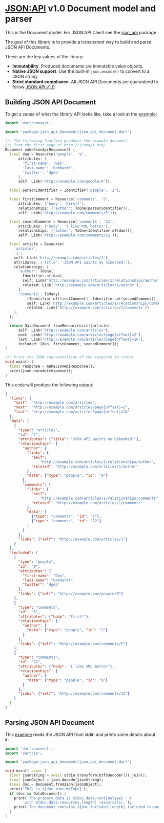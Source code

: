 # [JSON:API](http://jsonapi.org) v1.0 Document model and parser
This is the Document model. For JSON:API Client see the [json_api](https://pub.dartlang.org/packages/json_api) package.

The goal of this library is to provide a transparent way to build and parse JSON API Documents.

These are the key values of the library:
- **Immutability**. Produced documents are immutable value objects.
- **Native JSON support**. Use the built-in `json.encode()` to convert to a JSON string.
- **Strict standard compliance**. All JSON API Documents are guaranteed to follow [JSON API v1.0](http://jsonapi.org/format/).

## Building JSON API Document
To get a sense of what the library API looks like, take a look at the [example](example/build.dart):

```dart
import 'dart:convert';

import 'package:json_api_document/json_api_document.dart';

/// The following function produces the example document
/// from the first page of http://jsonapi.org/.
Document makeJsonApiResponse() {
  final dan = Resource('people', '9',
      attributes: {
        'first-name': 'Dan',
        'last-name': 'Gebhardt',
        'twitter': 'dgeb'
      },
      self: Link('http://example.com/people/9'));

  final personIdentifier = Identifier('people', '2');

  final firstComment = Resource('comments', '5',
      attributes: {'body': 'First!'},
      relationships: {'author': ToOne(personIdentifier)},
      self: Link('http://example.com/comments/5'));

  final secondComment = Resource('comments', '12',
      attributes: {'body': 'I like XML better'},
      relationships: {'author': ToOne(Identifier.of(dan))},
      self: Link('http://example.com/comments/12'));

  final article = Resource(
    'articles',
    '1',
    self: Link('http://example.com/articles/1'),
    attributes: {'title': 'JSON API paints my bikeshed!'},
    relationships: {
      'author': ToOne(
        Identifier.of(dan),
        self: Link('http://example.com/articles/1/relationships/author'),
        related: Link('http://example.com/articles/1/author'),
      ),
      'comments': ToMany(
          [Identifier.of(firstComment), Identifier.of(secondComment)],
          self: Link('http://example.com/articles/1/relationships/comments'),
          related: Link('http://example.com/articles/1/comments'))
    },
  );

  return DataDocument.fromResourceList([article],
      self: Link('http://example.com/articles'),
      next: Link('http://example.com/articles?page[offset]=2'),
      last: Link('http://example.com/articles?page[offset]=10'),
      included: [dan, firstComment, secondComment]);
}

/// Print the JSON representation of the response to stdout
void main() {
  final response = makeJsonApiResponse();
  print(json.encode(response));
}
```

This code will produce the following output:
```json
{
  "links": {
    "self": "http://example.com/articles",
    "next": "http://example.com/articles?page[offset]=2",
    "last": "http://example.com/articles?page[offset]=10"
  },
  "data": [
    {
      "type": "articles",
      "id": "1",
      "attributes": {"title": "JSON API paints my bikeshed!"},
      "relationships": {
        "author": {
          "links": {
            "self":
                "http://example.com/articles/1/relationships/author",
            "related": "http://example.com/articles/1/author"
          },
          "data": {"type": "people", "id": "9"}
        },
        "comments": {
          "links": {
            "self":
                "http://example.com/articles/1/relationships/comments",
            "related": "http://example.com/articles/1/comments"
          },
          "data": [
            {"type": "comments", "id": "5"},
            {"type": "comments", "id": "12"}
          ]
        }
      },
      "links": {"self": "http://example.com/articles/1"}
    }
  ],
  "included": [
    {
      "type": "people",
      "id": "9",
      "attributes": {
        "first-name": "Dan",
        "last-name": "Gebhardt",
        "twitter": "dgeb"
      },
      "links": {"self": "http://example.com/people/9"}
    },
    {
      "type": "comments",
      "id": "5",
      "attributes": {"body": "First!"},
      "relationships": {
        "author": {
          "data": {"type": "people", "id": "2"}
        }
      },
      "links": {"self": "http://example.com/comments/5"}
    },
    {
      "type": "comments",
      "id": "12",
      "attributes": {"body": "I like XML better"},
      "relationships": {
        "author": {
          "data": {"type": "people", "id": "9"}
        }
      },
      "links": {"self": "http://example.com/comments/12"}
    }
  ]
}
```

## Parsing JSON API Document

This [example](./example/parse.dart) reads the JSON API from stdin and prints some details about it:
```dart
import 'dart:convert';
import 'dart:io';

import 'package:json_api_document/json_api_document.dart';

void main() async {
  final jsonString = await stdin.transform(Utf8Decoder()).join();
  final jsonObject = json.decode(jsonString);
  final doc = Document.fromJson(jsonObject);
  print('This is ${doc.runtimeType}');
  if (doc is DataDocument) {
    print('The primary data is ${doc.data.runtimeType} ' +
        'with ${doc.data.resources.length} resource(s).');
    print('The document contains ${doc.included.length} included resource(s).');
  }
}
```

